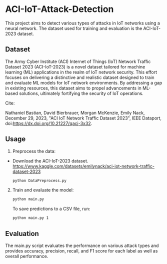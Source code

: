 # ACI-IoT-Attack-Detection

This project aims to detect various types of attacks in IoT networks using a neural network. The dataset used for training and evaluation is the ACI-IoT-2023 dataset.

## Dataset

The Army Cyber Institute (ACI) Internet of Things (IoT) Network Traffic Dataset 2023 (ACI-IoT-2023) is a novel dataset tailored for machine learning (ML) applications in the realm of IoT network security. This effort focuses on delivering a distinctive and realistic dataset designed to train and evaluate ML models for IoT network environments. By addressing a gap in existing resources, this dataset aims to propel advancements in ML-based solutions, ultimately fortifying the security of IoT operations.

Cite:

Nathaniel Bastian, David Bierbrauer, Morgan McKenzie, Emily Nack, December 29, 2023, "ACI IoT Network Traffic Dataset 2023", IEEE Dataport, doi:https://dx.doi.org/10.21227/qacj-3x32.

## Usage

1. Preprocess the data:

- Download the ACI-IoT-2023 dataset. https://www.kaggle.com/datasets/emilynack/aci-iot-network-traffic-dataset-2023
    ```sh
    python DataPreprocess.py
    ```

2. Train and evaluate the model:
    ```sh
    python main.py
    ```

    To save predictions to a CSV file, run:
    ```sh
    python main.py 1
    ```

## Evaluation

The main.py script evaluates the performance on various attack types and provides accuracy, precision, recall, and F1 score for each label as well as overall performance.
